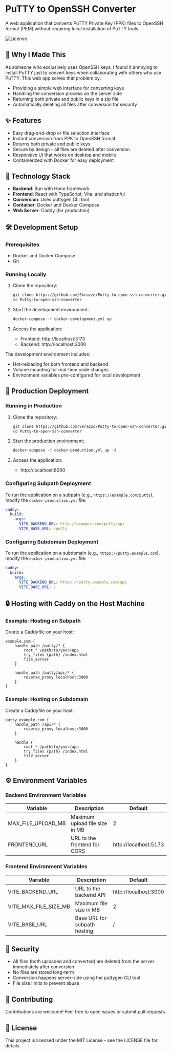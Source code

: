 # PuTTY to OpenSSH Converter

A web application that converts PuTTY Private Key (PPK) files to OpenSSH format (PEM) without requiring local installation of PuTTY tools.

![License](https://img.shields.io/github/license/Skrazzo/Putty-to-open-ssh-converter)

## 🚀 Why I Made This

As someone who exclusively uses OpenSSH keys, I found it annoying to install PuTTY just to convert keys when collaborating with others who use PuTTY. This web app solves that problem by:

- Providing a simple web interface for converting keys
- Handling the conversion process on the server side
- Returning both private and public keys in a zip file
- Automatically deleting all files after conversion for security

## ✨ Features

- Easy drag-and-drop or file selection interface
- Instant conversion from PPK to OpenSSH format
- Returns both private and public keys
- Secure by design - all files are deleted after conversion
- Responsive UI that works on desktop and mobile
- Containerized with Docker for easy deployment

## 🔧 Technology Stack

- **Backend**: Bun with Hono framework
- **Frontend**: React with TypeScript, Vite, and shadcn/ui
- **Conversion**: Uses puttygen CLI tool
- **Container**: Docker and Docker Compose
- **Web Server**: Caddy (for production)

## 🛠️ Development Setup

### Prerequisites

- Docker and Docker Compose
- Git

### Running Locally

1. Clone the repository:
   ```bash
   git clone https://github.com/Skrazzo/Putty-to-open-ssh-converter.git
   cd Putty-to-open-ssh-converter
   ```

2. Start the development environment:
   ```bash
   docker-compose -f docker-development.yml up
   ```

3. Access the application:
   - Frontend: http://localhost:5173
   - Backend: http://localhost:3000

The development environment includes:
- Hot-reloading for both frontend and backend
- Volume mounting for real-time code changes
- Environment variables pre-configured for local development

## 🚀 Production Deployment

### Running in Production

1. Clone the repository:
   ```bash
   git clone https://github.com/Skrazzo/Putty-to-open-ssh-converter.git
   cd Putty-to-open-ssh-converter
   ```

2. Start the production environment:
   ```bash
   docker-compose -f docker-production.yml up -d
   ```

3. Access the application:
   - http://localhost:8000

### Configuring Subpath Deployment

To run the application on a subpath (e.g., `https://example.com/putty`), modify the `docker-production.yml` file:

```yaml
caddy:
  build:
    args:
      VITE_BACKEND_URL: http://example.com/putty/api
      VITE_BASE_URL: /putty
```

### Configuring Subdomain Deployment

To run the application on a subdomain (e.g., `https://putty.example.com`), modify the `docker-production.yml` file:

```yaml
caddy:
  build:
    args:
      VITE_BACKEND_URL: https://putty.example.com/api
      VITE_BASE_URL: /
```

## 🔒 Hosting with Caddy on the Host Machine

### Example: Hosting on Subpath

Create a Caddyfile on your host:

```
example.com {
    handle_path /putty/* {
        root * /path/to/your/app
        try_files {path} /index.html
        file_server
    }

    handle_path /putty/api/* {
        reverse_proxy localhost:3000
    }
}
```

### Example: Hosting on Subdomain

Create a Caddyfile on your host:

```
putty.example.com {
    handle_path /api/* {
        reverse_proxy localhost:3000
    }

    handle {
        root * /path/to/your/app
        try_files {path} /index.html
        file_server
    }
}
```

## ⚙️ Environment Variables

### Backend Environment Variables

| Variable | Description | Default |
|----------|-------------|---------|
| MAX_FILE_UPLOAD_MB | Maximum upload file size in MB | 2 |
| FRONTEND_URL | URL to the frontend for CORS | http://localhost:5173 |

### Frontend Environment Variables

| Variable | Description | Default |
|----------|-------------|---------|
| VITE_BACKEND_URL | URL to the backend API | http://localhost:3000 |
| VITE_MAX_FILE_SIZE_MB | Maximum file size in MB | 2 |
| VITE_BASE_URL | Base URL for subpath hosting | / |

## 🔐 Security

- All files (both uploaded and converted) are deleted from the server immediately after conversion
- No files are stored long-term
- Conversion happens server-side using the puttygen CLI tool
- File size limits to prevent abuse

## 🤝 Contributing

Contributions are welcome! Feel free to open issues or submit pull requests.

## 📝 License

This project is licensed under the MIT License - see the LICENSE file for details.